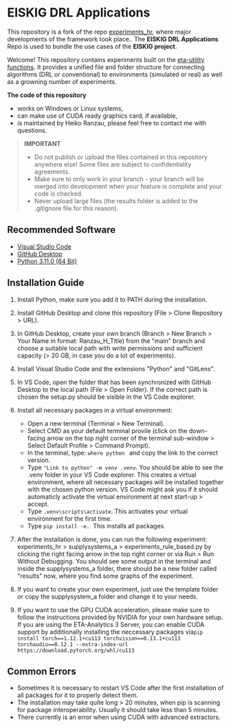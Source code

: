 # EISKIG DRL Applications

This repository is a fork of the repo [experiments_hr](https://git.ptw.maschinenbau.tu-darmstadt.de/eta-fabrik/projekte/experiments_hr), where major developments of the framework took place.. The **EISKIG DRL Applications** Repo is used to bundle the use cases of the **EISKIG project**.

Welcome! This repository contains experiments built on the [eta-utility functions](https://eta-utility.readthedocs.io/en/master/).
It provides a unified file and folder structure for connecting algorithms (DRL or conventional) to environments (simulated or real) as well as a growning number of experiments.

**The code of this repository**
* works on Windows or Linux systems,
* can make use of CUDA ready graphics card, if available,
* is maintained by Heiko Ranzau, please feel free to contact me with questions.

> **IMPORTANT**
> * Do not publish or upload the files contained in this repository anywhere else! Some files are subject to confidentiality agreements.
> * Make sure to only work in your branch - your branch will be merged into development when your feature is complete and your code is checked.
> * Never upload large files (the results folder is added to the .gitignore file for this reason).


## Recommended Software
* [Visual Studio Code](https://code.visualstudio.com/download)
* [GitHub Desktop](https://desktop.github.com/)
* [Python 3.11.0 (64 Bit)](https://www.python.org/downloads/release/python-3110/)

## Installation Guide
1. Install Python, make sure you add it to PATH during the installation.
2. Install GitHub Desktop and clone this repository (File > Clone Repository > URL).
3. In GitHub Desktop, create your own branch (Branch > New Branch > Your Name in format: Ranzau_H_Title) from the "main" branch and choose a suitable local path with write permissions and sufficient capacity (> 20 GB, in case you do a lot of experiments).
4. Install Visual Studio Code and the extensions "Python" and "GitLens".
5. In VS Code, open the folder that has been synchronized with GitHub Desktop to the local path (File > Open Folder). If the correct path is chosen the setup.py should be visible in the VS Code explorer.
6. Install all necessary packages in a virtual environment:
    - Open a new terminal (Terminal > New Terminal).
    - Select CMD as your default terminal provile (click on the down-facing arrow on the top right corner of the terminal sub-window > Select Default Profile > Command Prompt).
    - In the terminal, type: ```where python ``` and copy the link to the correct version.
    - Type ```"Link to python" -m venv .venv```. You should be able to see the .venv folder in your VS Code explorer. This creates a virtual environment, where all necessary packages will be installed together with the chosen python version. VS Code might ask you if it should automaticly activate the virtual environment at next start-up > accept.
    - Type ```.venv\scripts\activate```. This activates your virtual environment for the first time.
    - Type ```pip install -e.```. This installs all packages.
7. After the installation is done, you can run the following experiment: experiments_hr > supplysystems_a > experiments_rule_based.py by clicking the right facing arrow in the top right corner or via Run > Run Without Debugging. You should see some output in the terminal and inside the supplysystems_a folder, there should be a new folder called "results" now, where you find some graphs of the experiment.
8. If you want to create your own experiment, just use the template folder or copy the supplysystem_a folder and change it to your needs.

9. If you want to use the GPU CUDA acceleration, please make sure to follow the instructions provided by NVIDIA for your own hardware setup. If you are using the ETA-Analytics 3 Server, you can enable CUDA support by additionally installing the neccessary packages via```pip install torch==1.12.1+cu113 torchvision==0.13.1+cu113 torchaudio==0.12.1 --extra-index-url https://download.pytorch.org/whl/cu113```

## Common Errors
* Sometimes it is necessary to restart VS Code after the first installation of all packages for it to properly detect them.
* The installation may take quite long > 20 minutes, when pip is scanning for package interoperability. Usually it should take less than 5 minutes.
* There currently is an error when using CUDA with advanced extractors.


